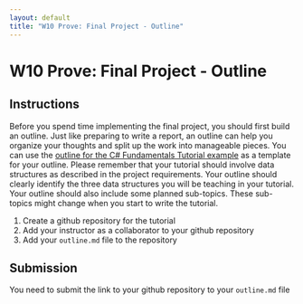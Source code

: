```yaml
---
layout: default
title: "W10 Prove: Final Project - Outline"
---
```


# W10 Prove: Final Project - Outline
## Instructions
Before you spend time implementing the final project, you should first build an outline. Just like preparing to write a report, an outline can help you organize your thoughts and split up the work into manageable pieces. You can use the [outline for the C# Fundamentals Tutorial example](https://github.com/byui-cse/cse212-csharp/blob/master/CSharp_fundamentals/outline.md) as a template for your outline. Please remember that your tutorial should involve data structures as described in the project requirements. Your outline should clearly identify the three data structures you will be teaching in your tutorial. Your outline should also include some planned sub-topics. These sub-topics might change when you start to write the tutorial.

1. Create a github repository for the tutorial
2. Add your instructor as a collaborator to your github repository
3. Add your `outline.md` file to the repository

## Submission
You need to submit the link to your github repository to your `outline.md` file